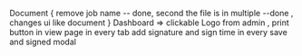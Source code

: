 Document {
remove job name  -- done,
second the file is in multiple --done ,
changes ui like document
}
Dashboard => clickable 
Logo from admin ,
print button in view page in every tab
add signature and sign time in every save and signed modal